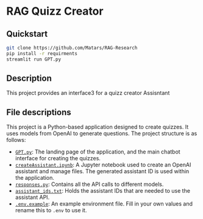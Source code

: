 # RAG Quizz Creator

## Quickstart

```bash
git clone https://github.com/Matars/RAG-Research
pip install -r requirments
streamlit run GPT.py
```

## Description

This project provides an interface3 for a quizz creator Assisntant

## File descriptions

This project is a Python-based application designed to create quizzes. It uses models from OpenAI to generate questions. The project structure is as follows:

- [`GPT.py`](GPT.py): The landing page of the application, and the main chatbot interface for creating the quizzes.
- [`createAssistant.ipynb`](createAssistant.ipynb): A Jupyter notebook used to create an OpenAI assistant and manage files. The generated assistant ID is used within the application.
- [`responses.py`](responses.py): Contains all the API calls to different models.
- [`assistant_ids.txt`](assistant_ids.txt): Holds the assistant IDs that are needed to use the assistant API.
- [`.env.example`](.env.example): An example environment file. Fill in your own values and rename this to `.env` to use it.
